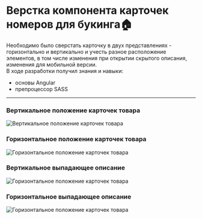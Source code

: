 # Верстка компонента карточек номеров для букинга:house: 
Необходимо было сверстать карточку в двух представлениях - горизонтально и вертикально 
и учесть разное расположение элементов, в том числе изменения при открытии скрытого описания, изменения для мобильной версии.
<br>
В ходе разработки получил знания и навыки:
- основы Angular
- препроцессор SASS
____
### Вертикальное положение карточек товара
![Вертикальное положение карточек товара](https://i.ibb.co/FbQxr6z/1.jpg "Вертикально")
### Горизонтальное положение карточек товара
![Горизонтальное положение карточек товара](https://i.ibb.co/b6c650b/2.jpg "Горизонтально")
### Вертикальное выпадающее описание 
![Горизонтальное положение карточек товара](https://i.ibb.co/9cdFYSL/4.jpg "Горизонтально")
### Горизонтальное выпадающее описание 
![Горизонтальное положение карточек товара](https://i.ibb.co/87gQ19c/5.jpg "Горизонтально")
